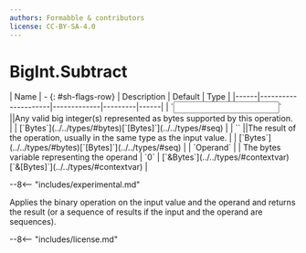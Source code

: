 ```yaml
---
authors: Formabble & contributors
license: CC-BY-SA-4.0
---
```



# BigInt.Subtract

<div class="sh-parameters" markdown="1">
| Name | - {: #sh-flags-row} | Description | Default | Type |
|------|---------------------|-------------|---------|------|
| `<input>` ||Any valid big integer(s) represented as bytes supported by this operation. | | [`Bytes`](../../types/#bytes)[`[Bytes]`](../../types/#seq) |
| `<output>` ||The result of the operation, usually in the same type as the input value. | | [`Bytes`](../../types/#bytes)[`[Bytes]`](../../types/#seq) |
| `Operand` |  | The bytes variable representing the operand | `0` | [`&Bytes`](../../types/#contextvar)[`&[Bytes]`](../../types/#contextvar) |

</div>

--8<-- "includes/experimental.md"

Applies the binary operation on the input value and the operand and returns the result (or a sequence of results if the input and the operand are sequences).

--8<-- "includes/license.md"

